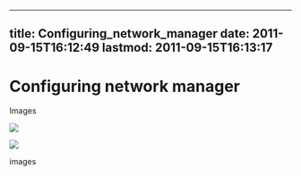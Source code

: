 
---
title: Configuring_network_manager
date: 2011-09-15T16:12:49
lastmod: 2011-09-15T16:13:17
---
Configuring network manager
===========================

Images

![](http://huchra.bufferbloat.net/~cerowrt/images/networkmanager1.png)

![](http://huchra.bufferbloat.net/~cerowrt/images/networkmanager2.png)

images
